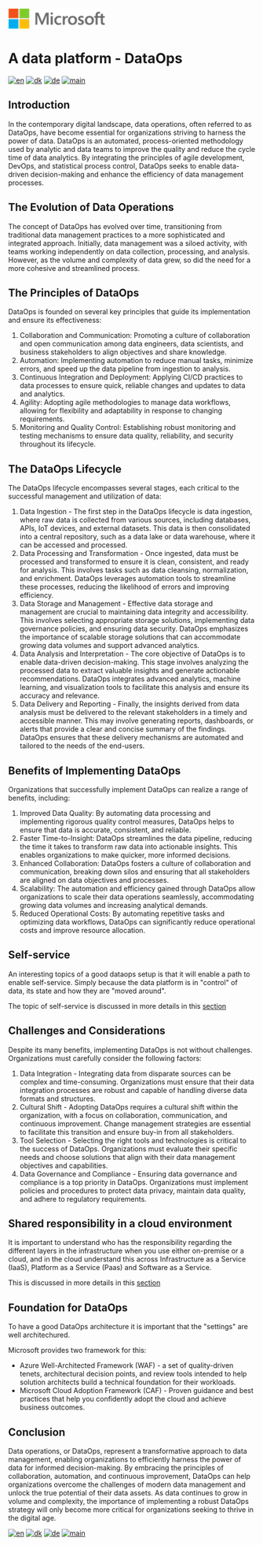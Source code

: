 ![microsoft](../images/microsoft.png)

# A data platform - DataOps

[![en](https://img.shields.io/badge/lang-en-red.svg)](DataOps.md)
[![dk](https://img.shields.io/badge/lang-da--dk-green.svg)](DataOps-da.md)
[![de](https://img.shields.io/badge/lang-de-yellow.svg)](DataOps-de.md)
[![main](https://img.shields.io/badge/main-document-blue.svg)](../../README.md)

## Introduction

In the contemporary digital landscape, data operations, often referred to as DataOps, have become essential for organizations striving to harness the power of data. DataOps is an automated, process-oriented methodology used by analytic and data teams to improve the quality and reduce the cycle time of data analytics. By integrating the principles of agile development, DevOps, and statistical process control, DataOps seeks to enable data-driven decision-making and enhance the efficiency of data management processes.

## The Evolution of Data Operations

The concept of DataOps has evolved over time, transitioning from traditional data management practices to a more sophisticated and integrated approach. Initially, data management was a siloed activity, with teams working independently on data collection, processing, and analysis. However, as the volume and complexity of data grew, so did the need for a more cohesive and streamlined process.

## The Principles of DataOps

DataOps is founded on several key principles that guide its implementation and ensure its effectiveness:

1) Collaboration and Communication: Promoting a culture of collaboration and open communication among data engineers, data scientists, and business stakeholders to align objectives and share knowledge.
2) Automation: Implementing automation to reduce manual tasks, minimize errors, and speed up the data pipeline from ingestion to analysis.
3) Continuous Integration and Deployment: Applying CI/CD practices to data processes to ensure quick, reliable changes and updates to data and analytics.
4) Agility: Adopting agile methodologies to manage data workflows, allowing for flexibility and adaptability in response to changing requirements.
5) Monitoring and Quality Control: Establishing robust monitoring and testing mechanisms to ensure data quality, reliability, and security throughout its lifecycle.

## The DataOps Lifecycle

The DataOps lifecycle encompasses several stages, each critical to the successful management and utilization of data:

1) Data Ingestion - The first step in the DataOps lifecycle is data ingestion, where raw data is collected from various sources, including databases, APIs, IoT devices, and external datasets. This data is then consolidated into a central repository, such as a data lake or data warehouse, where it can be accessed and processed.
2) Data Processing and Transformation - Once ingested, data must be processed and transformed to ensure it is clean, consistent, and ready for analysis. This involves tasks such as data cleansing, normalization, and enrichment. DataOps leverages automation tools to streamline these processes, reducing the likelihood of errors and improving efficiency.
3) Data Storage and Management - Effective data storage and management are crucial to maintaining data integrity and accessibility. This involves selecting appropriate storage solutions, implementing data governance policies, and ensuring data security. DataOps emphasizes the importance of scalable storage solutions that can accommodate growing data volumes and support advanced analytics.
4) Data Analysis and Interpretation - The core objective of DataOps is to enable data-driven decision-making. This stage involves analyzing the processed data to extract valuable insights and generate actionable recommendations. DataOps integrates advanced analytics, machine learning, and visualization tools to facilitate this analysis and ensure its accuracy and relevance.
5) Data Delivery and Reporting - Finally, the insights derived from data analysis must be delivered to the relevant stakeholders in a timely and accessible manner. This may involve generating reports, dashboards, or alerts that provide a clear and concise summary of the findings. DataOps ensures that these delivery mechanisms are automated and tailored to the needs of the end-users.

## Benefits of Implementing DataOps

Organizations that successfully implement DataOps can realize a range of benefits, including:

1) Improved Data Quality: By automating data processing and implementing rigorous quality control measures, DataOps helps to ensure that data is accurate, consistent, and reliable.
2) Faster Time-to-Insight: DataOps streamlines the data pipeline, reducing the time it takes to transform raw data into actionable insights. This enables organizations to make quicker, more informed decisions.
3) Enhanced Collaboration: DataOps fosters a culture of collaboration and communication, breaking down silos and ensuring that all stakeholders are aligned on data objectives and processes.
4) Scalability: The automation and efficiency gained through DataOps allow organizations to scale their data operations seamlessly, accommodating growing data volumes and increasing analytical demands.
5) Reduced Operational Costs: By automating repetitive tasks and optimizing data workflows, DataOps can significantly reduce operational costs and improve resource allocation.

## Self-service

An interesting topics of a good dataops setup is that it will enable a path to enable self-service. Simply because the data platform is in "control" of data, its state and how they are "moved around".

The topic of self-service is discussed in more details in this [section](Self-service.md)

## Challenges and Considerations

Despite its many benefits, implementing DataOps is not without challenges. Organizations must carefully consider the following factors:

1) Data Integration - Integrating data from disparate sources can be complex and time-consuming. Organizations must ensure that their data integration processes are robust and capable of handling diverse data formats and structures.
2) Cultural Shift - Adopting DataOps requires a cultural shift within the organization, with a focus on collaboration, communication, and continuous improvement. Change management strategies are essential to facilitate this transition and ensure buy-in from all stakeholders.
3) Tool Selection - Selecting the right tools and technologies is critical to the success of DataOps. Organizations must evaluate their specific needs and choose solutions that align with their data management objectives and capabilities.
4) Data Governance and Compliance - Ensuring data governance and compliance is a top priority in DataOps. Organizations must implement policies and procedures to protect data privacy, maintain data quality, and adhere to regulatory requirements.

## Shared responsibility in a cloud environment

It is important to understand who has the responsibility regarding the different layers in the infrastructure when you use either on-premise or a cloud, and in the cloud understand this across Infrastructure as a Service (IaaS), Platform as a Service (Paas) and Software as a Service.

This is discussed in more details in this [section](Cloud-env.md)

## Foundation for DataOps

To have a good DataOps architecture it is important that the "settings" are well architechured. 

Microsoft provides two framework for this:

* Azure Well-Architected Framework (WAF) - a set of quality-driven tenets, architectural decision points, and review tools intended to help solution architects build a technical foundation for their workloads.
* Microsoft Cloud Adoption Framework (CAF) - Proven guidance and best practices that help you confidently adopt the cloud and achieve business outcomes.

## Conclusion

Data operations, or DataOps, represent a transformative approach to data management, enabling organizations to efficiently harness the power of data for informed decision-making. By embracing the principles of collaboration, automation, and continuous improvement, DataOps can help organizations overcome the challenges of modern data management and unlock the true potential of their data assets. As data continues to grow in volume and complexity, the importance of implementing a robust DataOps strategy will only become more critical for organizations seeking to thrive in the digital age.

[![en](https://img.shields.io/badge/lang-en-red.svg)](DataOps.md)
[![dk](https://img.shields.io/badge/lang-da--dk-green.svg)](DataOps-da.md)
[![de](https://img.shields.io/badge/lang-de-yellow.svg)](DataOps-de.md)
[![main](https://img.shields.io/badge/main-document-blue.svg)](../../README.md)